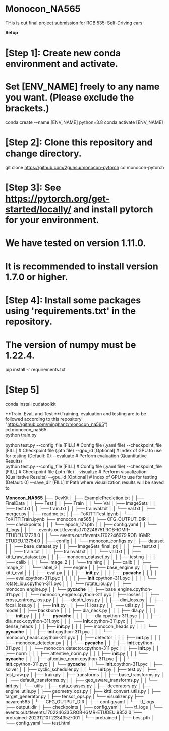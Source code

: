 # Monocon_NA565

THis is out final project submission for ROB 535: Self-Driving cars




**Setup**

# [Step 1]: Create new conda environment and activate.
#           Set [ENV_NAME] freely to any name you want. (Please exclude the brackets.)
conda create --name [ENV_NAME] python=3.8
conda activate [ENV_NAME]

# [Step 2]: Clone this repository and change directory.
git clone https://github.com/2gunsu/monocon-pytorch
cd monocon-pytorch

# [Step 3]: See https://pytorch.org/get-started/locally/ and install pytorch for your environment.
#           We have tested on version 1.11.0.
#           It is recommended to install version 1.7.0 or higher.

# [Step 4]: Install some packages using 'requirements.txt' in the repository.
#           The version of numpy must be 1.22.4.
pip install -r requirements.txt

# [Step 5]
conda install cudatoolkit



**Train, Eval, and Test **(Training, evaluation and testing are to be followed according to this repository "https://github.com/minghanz/monocon_na565") <br />
cd monocon_na565 <br />
python train.py <br />

python test.py  --config_file       [FILL]      # Config file (.yaml file)
                --checkpoint_file   [FILL]      # Checkpoint file (.pth file)
                --gpu_id            [Optional]  # Index of GPU to use for testing (Default: 0)
                --evaluate                      # Perform evaluation (Quantitative Results)
<br />
python test.py  --config_file       [FILL]      # Config file (.yaml file)
                --checkpoint_file   [FILL]      # Checkpoint file (.pth file)
                --visualize                     # Perform visualization (Qualitative Results)
                --gpu_id            [Optional]  # Index of GPU to use for testing (Default: 0)
                --save_dir          [FILL]      # Path where visualization results will be saved to



**Monocon_NA565**
├── DevKit
│   ├── ExamplePrediction.txt
│   ├── FinalData
│   │   ├── Test
│   │   ├── Train
│   │   └── Val
│   ├── ImageSets
│   │   ├── test.txt
│   │   ├── train.txt
│   │   ├── trainval.txt
│   │   └── val.txt
│   ├── merger.py
│   ├── readme.txt
│   ├── ToKITTITest.ipynb
│   └── ToKITTITrain.ipynb
├── monocon_na565
│   ├── CFG_OUTPUT_DIR
│   │   ├── checkpoints
│   │   │   └── epoch_171.pth
│   │   ├── config.yaml
│   │   └── tf_logs
│   │       ├── events.out.tfevents.1702246751.ROB-IGMR-ETUDEU.12728.0
│   │       └── events.out.tfevents.1702246979.ROB-IGMR-ETUDEU.13754.0
│   ├── config
│   │   └── monocon_configs.py
│   ├── dataset
│   │   ├── base_dataset.py
│   │   ├── ImageSets_final_prj
│   │   │   ├── test.txt
│   │   │   ├── train.txt
│   │   │   ├── trainval.txt
│   │   │   └── val.txt
│   │   ├── kitti_raw_dataset.py
│   │   ├── monocon_dataset.py
│   │   ├── testing
│   │   │   ├── calib
│   │   │   └── image_2
│   │   └── training
│   │       ├── calib
│   │       ├── image_2
│   │       └── label_2
│   ├── engine
│   │   ├── base_engine.py
│   │   ├── kitti_eval
│   │   │   ├── eval.py
│   │   │   ├── __init__.py
│   │   │   ├── __pycache__
│   │   │   │   ├── eval.cpython-311.pyc
│   │   │   │   ├── __init__.cpython-311.pyc
│   │   │   │   └── rotate_iou.cpython-311.pyc
│   │   │   └── rotate_iou.py
│   │   ├── monocon_engine.py
│   │   └── __pycache__
│   │       ├── base_engine.cpython-311.pyc
│   │       └── monocon_engine.cpython-311.pyc
│   ├── losses
│   │   ├── cross_entropy_loss.py
│   │   ├── depth_loss.py
│   │   ├── dim_loss.py
│   │   ├── focal_loss.py
│   │   ├── __init__.py
│   │   ├── l1_loss.py
│   │   └── utils.py
│   ├── model
│   │   ├── backbone
│   │   │   ├── dla_neck.py
│   │   │   ├── dla.py
│   │   │   ├── __init__.py
│   │   │   └── __pycache__
│   │   │       ├── dla.cpython-311.pyc
│   │   │       ├── dla_neck.cpython-311.pyc
│   │   │       └── __init__.cpython-311.pyc
│   │   ├── dense_heads
│   │   │   ├── __init__.py
│   │   │   ├── monocon_heads.py
│   │   │   └── __pycache__
│   │   │       ├── __init__.cpython-311.pyc
│   │   │       └── monocon_heads.cpython-311.pyc
│   │   ├── detector
│   │   │   ├── __init__.py
│   │   │   ├── monocon_detector.py
│   │   │   └── __pycache__
│   │   │       ├── __init__.cpython-311.pyc
│   │   │       └── monocon_detector.cpython-311.pyc
│   │   ├── __init__.py
│   │   ├── norm
│   │   │   ├── attentive_norm.py
│   │   │   ├── __init__.py
│   │   │   └── __pycache__
│   │   │       ├── attentive_norm.cpython-311.pyc
│   │   │       └── __init__.cpython-311.pyc
│   │   └── __pycache__
│   │       └── __init__.cpython-311.pyc
│   ├── solver
│   │   ├── cyclic_scheduler.py
│   │   └── __init__.py
│   ├── test.py
│   ├── test_raw.py
│   ├── train.py
│   ├── transforms
│   │   ├── base_transforms.py
│   │   ├── default_transforms.py
│   │   ├── geo_aware_transforms.py
│   │   └── __init__.py
│   └── utils
│       ├── data_classes.py
│       ├── decorators.py
│       ├── engine_utils.py
│       ├── geometry_ops.py
│       ├── kitti_convert_utils.py
│       ├── target_generator.py
│       ├── tensor_ops.py
│       └── visualizer.py
├── navarch565
│   └── CFG_OUTPUT_DIR
│       ├── config.yaml
│       └── tf_logs
├── output_dir
│   ├── checkpoints
│   ├── config.yaml
│   └── tf_logs
│       └── events.out.tfevents.1702246335.ROB-IGMR-ETUDEU.9852.0
├── pretrained-20231210T223435Z-001
│   └── pretrained
│       ├── best.pth
│       └── config.yaml
└── test.html

